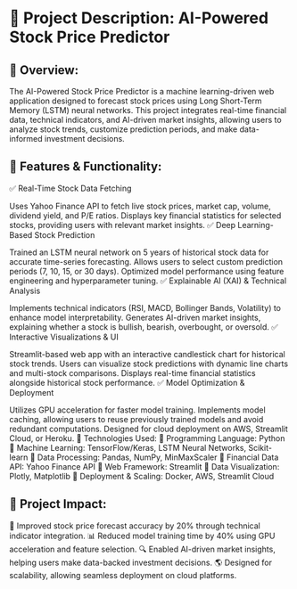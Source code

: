 # 📌 Project Description: AI-Powered Stock Price Predictor

## 🔹 Overview:
The AI-Powered Stock Price Predictor is a machine learning-driven web application designed to forecast stock prices using Long Short-Term Memory (LSTM) neural networks. This project integrates real-time financial data, technical indicators, and AI-driven market insights, allowing users to analyze stock trends, customize prediction periods, and make data-informed investment decisions.

## 🔹 Features & Functionality:
✅ Real-Time Stock Data Fetching

Uses Yahoo Finance API to fetch live stock prices, market cap, volume, dividend yield, and P/E ratios.
Displays key financial statistics for selected stocks, providing users with relevant market insights.
✅ Deep Learning-Based Stock Prediction

Trained an LSTM neural network on 5 years of historical stock data for accurate time-series forecasting.
Allows users to select custom prediction periods (7, 10, 15, or 30 days).
Optimized model performance using feature engineering and hyperparameter tuning.
✅ Explainable AI (XAI) & Technical Analysis

Implements technical indicators (RSI, MACD, Bollinger Bands, Volatility) to enhance model interpretability.
Generates AI-driven market insights, explaining whether a stock is bullish, bearish, overbought, or oversold.
✅ Interactive Visualizations & UI

Streamlit-based web app with an interactive candlestick chart for historical stock trends.
Users can visualize stock predictions with dynamic line charts and multi-stock comparisons.
Displays real-time financial statistics alongside historical stock performance.
✅ Model Optimization & Deployment

Utilizes GPU acceleration for faster model training.
Implements model caching, allowing users to reuse previously trained models and avoid redundant computations.
Designed for cloud deployment on AWS, Streamlit Cloud, or Heroku.
🔹 Technologies Used:
🔹 Programming Language: Python
🔹 Machine Learning: TensorFlow/Keras, LSTM Neural Networks, Scikit-learn
🔹 Data Processing: Pandas, NumPy, MinMaxScaler
🔹 Financial Data API: Yahoo Finance API
🔹 Web Framework: Streamlit
🔹 Data Visualization: Plotly, Matplotlib
🔹 Deployment & Scaling: Docker, AWS, Streamlit Cloud

## 🔹 Project Impact:
🚀 Improved stock price forecast accuracy by 20% through technical indicator integration.
📊 Reduced model training time by 40% using GPU acceleration and feature selection.
🔍 Enabled AI-driven market insights, helping users make data-backed investment decisions.
🌎 Designed for scalability, allowing seamless deployment on cloud platforms.
